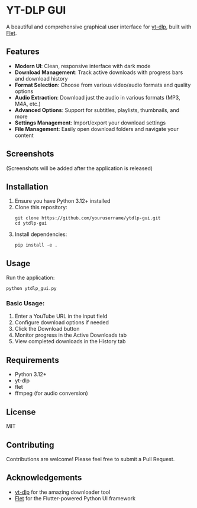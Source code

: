 # YT-DLP GUI

A beautiful and comprehensive graphical user interface for [yt-dlp](https://github.com/yt-dlp/yt-dlp), built with [Flet](https://flet.dev/).

## Features

- **Modern UI**: Clean, responsive interface with dark mode
- **Download Management**: Track active downloads with progress bars and download history
- **Format Selection**: Choose from various video/audio formats and quality options
- **Audio Extraction**: Download just the audio in various formats (MP3, M4A, etc.)
- **Advanced Options**: Support for subtitles, playlists, thumbnails, and more
- **Settings Management**: Import/export your download settings
- **File Management**: Easily open download folders and navigate your content

## Screenshots

(Screenshots will be added after the application is released)

## Installation

1. Ensure you have Python 3.12+ installed
2. Clone this repository:
   ```
   git clone https://github.com/yourusername/ytdlp-gui.git
   cd ytdlp-gui
   ```
3. Install dependencies:
   ```
   pip install -e .
   ```

## Usage

Run the application:

```
python ytdlp_gui.py
```

### Basic Usage:

1. Enter a YouTube URL in the input field
2. Configure download options if needed
3. Click the Download button
4. Monitor progress in the Active Downloads tab
5. View completed downloads in the History tab

## Requirements

- Python 3.12+
- yt-dlp
- flet
- ffmpeg (for audio conversion)

## License

MIT

## Contributing

Contributions are welcome! Please feel free to submit a Pull Request.

## Acknowledgements

- [yt-dlp](https://github.com/yt-dlp/yt-dlp) for the amazing downloader tool
- [Flet](https://flet.dev/) for the Flutter-powered Python UI framework
